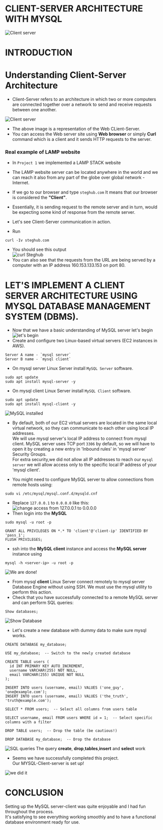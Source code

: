 # CLIENT-SERVER ARCHITECTURE WITH MYSQL
![Client server](https://i.ytimg.com/vi/ve82kSSj_Hs/maxresdefault.jpg)

# INTRODUCTION
# Understanding Client-Server Architecture
- Client-Server refers to an architecture in which two or more computers are connected together over a network to send and receive requests between one another.

![Client server](https://external-content.duckduckgo.com/iu/?u=https%3A%2F%2Ftse1.mm.bing.net%2Fth%3Fid%3DOIP.MA-4khoanMI1oQsVd0fVYwHaDc%26pid%3DApi&f=1&ipt=4cccf0f2f0315bf273a7a410012eb5d40e346bf99eaa26eab358dc1c94112dab&ipo=images)

- The above image is a representation of the Web CLient-Server.
- You can access the Web server site using **Web browser** or simply **Curl** command which is a client and it sends HTTP requests to the server.  


### Real example of LAMP website

- In `Project 1` we implemented a LAMP STACK website
- The LAMP website server can be located anywhere in the world and we can reach it also from any part of the globe over global network - Internet.

- If we go to our browser and type `steghub.com` It means that our browser is considered the **"Client"**.
- Essentially, it is sending request to the remote server and in turn, would be expecting some kind of response from the remote server.

- Let's see Client-Server communication in action.
- Run
```
curl -Iv steghub.com
```
- You should see this output  
 ![curl Steghub](assets/curlSteghub.png)  
- You can also see that the requests from the URL are being served by a computer with an IP address 160.153.133.153 on port 80.

# LET'S IMPLEMENT A CLIENT SERVER  ARCHITECTURE USING MYSQL DATABASE MANAGEMENT SYSTEM (DBMS).
- Now that we have a basic understanding of MySQL server let's begin
![let's begin](assets/let'sBegin.webp)
- Create and configure two Linux-based virtual servers (EC2 instances in AWS).
```
Server A name - `mysql server`
Server B name - `mysql client`
```
- On mysql server Linux Server install `MySQL Server` software.
```
sudo apt update
sudo apt install mysql-server -y
```
- On mysql client Linux Server install `MySQL Client` software.
```
sudo apt update
sudo apt install mysql-client -y
```
![MySQL installed](assets/mysqlVersion.png)
- By default, both of our EC2 virtual servers are located in the same local virtual network, so they can communicate to each other using local IP addresses.  
We will use  mysql server's local IP address to connect from mysql client. MySQL server uses TCP port `3306` by default, so we will have to open it by creating a new entry in 'Inbound rules' in 'mysql server' Security Groups.  
For extra security,we did not allow all IP addresses to reach our `mysql server` we will allow access only to the specific local IP address of your 'mysql client'.

- You might need to configure MySQL server to allow connections from remote hosts using:
```
sudo vi /etc/mysql/mysql.conf.d/mysqld.cnf 
```
- Replace `127.0.0.1` to `0.0.0.0` like this:
![change access from 127.0.0.1 to 0.0.0.0](assets/changeAccess.png)
- Then login into the **MySQL**
```
sudo mysql -u root -p
```
```mysql
GRANT ALL PRIVILEGES ON *.* TO 'client'@'client-ip' IDENTIFIED BY 'pass_1';
FLUSH PRIVILEGES;
```
- ssh into the **MySQL client** instance and access the **MySQL server** instance using
```
mysql -h <server-ip> -u root -p
``` 
![We are done!](assets/connected.png)
- From mysql **client** Linux Server connect remotely to mysql server Database Engine without using SSH. We must use the mysql utility to perform this action.
- Check that you have successfully connected to a remote MySQL server and can perform SQL queries:
```mysql
Show databases;
```
![Show Database](assets/showQuery.png)
- Let's create a new database with dummy data to make sure mysql works.
```mysql
CREATE DATABASE my_database;

USE my_database;  -- Switch to the newly created database

CREATE TABLE users (
  id INT PRIMARY KEY AUTO_INCREMENT,
  username VARCHAR(255) NOT NULL,
  email VARCHAR(255) UNIQUE NOT NULL
);

INSERT INTO users (username, email) VALUES ('one_guy', 'one@example.com');
INSERT INTO users (username, email) VALUES ('the_truth', 'truth@example.com');

SELECT * FROM users;  -- Select all columns from users table

SELECT username, email FROM users WHERE id = 1;  -- Select specific columns with a filter

DROP TABLE users;  -- Drop the table (be cautious!)

DROP DATABASE my_database;  -- Drop the database
```
![SQL queries](assets/sqlQueriesWorks.png)
The query **create**, **drop**,**tables**,**insert** and **select** work
- Seems we have successfully completed this project.  
Our MYSQL-Client-server is set up!

![we did it](assets/weDidit.webp)
# CONCLUSION
Setting up the MySQL server-client was quite enjoyable  and I had fun throughout the process.  
It's satisfying to see everything working smoothly and to have a functional database environment ready for use.